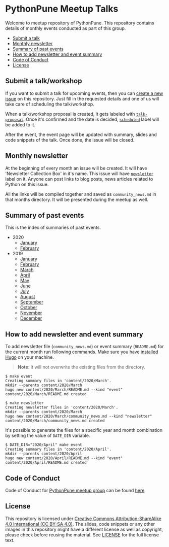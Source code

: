 # PythonPune Meetup Talks

Welcome to meetup repository of PythonPune. This repository contains
details of monthly events conducted as part of this group.

* [Submit a talk](#submit-a-talkworkshop)
* [Monthly newsletter](#monthly-newsletter)
* [Summary of past events](#summary-of-past-events)
* [How to add newsletter and event summary](#how-to-add-newsletter-and-event-summary)
* [Code of Conduct](#code-of-conduct)
* [License](#license)

## Submit a talk/workshop
If you want to submit a talk for upcoming events, then you can [create
a new
issue](https://github.com/pythonpune/meetup-talks/issues/new/choose)
on this repository. Just fill in the requested details and one of us
will take care of scheduling the talk/workshop.

When a talk/workshop proposal is created, it gets labeled with
[`talk-proposal`](https://github.com/pythonpune/meetup-talks/issues?q=label:talk-proposal). Once
it's confirmed and the date is decided,
[`scheduled`](https://github.com/pythonpune/meetup-talks/issues?q=label:scheduled)
label will be added to it.

After the event, the event page will be updated with summary, slides
and code snippets of the talk. Once done, the issue will be closed.

## Monthly newsletter
At the beginning of every month an issue will be created. It will have
'Newsletter Collection Box' in it's name. This issue will have
[`newsletter`](https://github.com/pythonpune/meetup-talks/issues?q=is:issue+label:newsletter)
label on it. Anyone can post links to blog posts, news articles
related to Python on this issue.

All the links will be compiled together and saved as
`community_news.md` in that months directory. It will be presented
during the meetup as well.

## Summary of past events
This is the index of summaries of past events.

* 2020
  * [January](./2020/January/README.md)
  * [February](./2020/February/README.md)
* 2019
  * [January](./2019/January/README.md)
  * [February](./2019/February/README.md)
  * [March](./2019/March/README.md)
  * [April](./2019/April/README.md)
  * [May](./2019/May/README.md)
  * [June](./2019/June/README.md)
  * [July](./2019/July/README.md)
  * [August](./2019/August/README.md)
  * [September](./2019/September/README.md)
  * [October](./2019/October/README.md)
  * [November](./2019/November/README.md)
  * [December](./2019/December/README.md)


## How to add newsletter and event summary
To add newsletter file (`community_news.md`) or event summary
(`README.md`) for the current month run following commands. Make sure
you have [installed
Hugo](https://gohugo.io/getting-started/installing/ "Hugo docs page:
Install Hugo") on your machine.

> **Note**: It will not overwrite the existing files from the directory.

```console
$ make event
Creating summary files in 'content/2020/March'.
mkdir --parents content/2020/March
hugo new content/2020/March/README.md --kind "event"
content/2020/March/README.md created
```

```console
$ make newsletter
Creating newsletter files in 'content/2020/March'.
mkdir --parents content/2020/March
hugo new content/2020/March/community_news.md --kind "newsletter"
content/2020/March/community_news.md created
```

It's possible to generate the files for a specific year and month
combination by setting the value of `DATE_DIR` variable.
```console
$ DATE_DIR="2020/April" make event
Creating summary files in 'content/2020/April'.
mkdir --parents content/2020/April
hugo new content/2020/April/README.md --kind "event"
content/2020/April/README.md created
```

## Code of Conduct
Code of Conduct for [PythonPune meetup
group](https://meetup.com/PythonPune) can be found
[here](./CODE_OF_CONDUCT.md).

## License
This repository is licensed under [Creative Commons
Attribution-ShareAlike 4.0 International (CC BY-SA
4.0)](https://creativecommons.org/licenses/by-sa/4.0/). The slides,
code snippets or any other images in this repository might have a
different license as well as copyright, please check before reusing
the material. See [LICENSE](./LICENSE) for the full license text.
